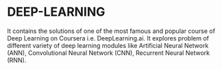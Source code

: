 # DEEP-LEARNING
It contains the solutions of one of the most famous and popular course of Deep Learning on Coursera i.e. DeepLearning.ai. It explores problem of different variety of deep learning modules like Artificial Neural Network (ANN), Convolutional Neural Network (CNN), Recurrent Neural Network (RNN).
